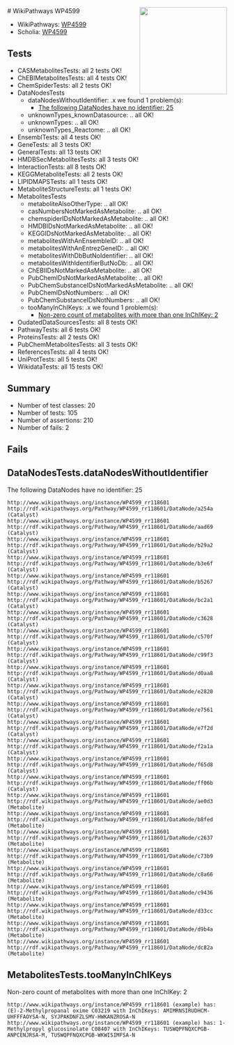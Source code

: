 <img style="float: right; width: 200px" src="https://upload.wikimedia.org/wikipedia/commons/thumb/8/83/Wplogo_with_text_500.png/640px-Wplogo_with_text_500.png" />
# WikiPathways WP4599

* WikiPathways: [WP4599](https://new.wikipathways.org/pathways/WP4599)
* Scholia: [WP4599](https://scholia.toolforge.org/wikipathways/WP4599)
## Tests
* CASMetabolitesTests: all 2 tests OK!
* ChEBIMetabolitesTests: all 4 tests OK!
* ChemSpiderTests: all 2 tests OK!
* DataNodesTests
    * dataNodesWithoutIdentifier: .x we found 1 problem(s):
        * [The following DataNodes have no identifier: 25](#8792c4b4)
    * unknownTypes_knownDatasource: .. all OK!
    * unknownTypes: .. all OK!
    * unknownTypes_Reactome: .. all OK!
* EnsemblTests: all 4 tests OK!
* GeneTests: all 3 tests OK!
* GeneralTests: all 13 tests OK!
* HMDBSecMetabolitesTests: all 3 tests OK!
* InteractionTests: all 8 tests OK!
* KEGGMetaboliteTests: all 2 tests OK!
* LIPIDMAPSTests: all 1 tests OK!
* MetaboliteStructureTests: all 1 tests OK!
* MetabolitesTests
    * metaboliteAlsoOtherType: .. all OK!
    * casNumbersNotMarkedAsMetabolite: .. all OK!
    * chemspiderIDsNotMarkedAsMetabolite: .. all OK!
    * HMDBIDsNotMarkedAsMetabolite: .. all OK!
    * KEGGIDsNotMarkedAsMetabolite: .. all OK!
    * metabolitesWithAnEnsembleID: .. all OK!
    * metabolitesWithAnEntrezGeneID: .. all OK!
    * metabolitesWithDbButNoIdentifier: .. all OK!
    * metabolitesWithIdentifierButNoDb: .. all OK!
    * ChEBIIDsNotMarkedAsMetabolite: .. all OK!
    * PubChemIDsNotMarkedAsMetabolite: .. all OK!
    * PubChemSubstanceIDsNotMarkedAsMetabolite: .. all OK!
    * PubChemIDsNotNumbers: .. all OK!
    * PubChemSubstanceIDsNotNumbers: .. all OK!
    * tooManyInChIKeys: .x we found 1 problem(s):
        * [Non-zero count of metabolites with more than one InChIKey: 2](#a4e4037f)
* OudatedDataSourcesTests: all 8 tests OK!
* PathwayTests: all 6 tests OK!
* ProteinsTests: all 2 tests OK!
* PubChemMetabolitesTests: all 3 tests OK!
* ReferencesTests: all 4 tests OK!
* UniProtTests: all 5 tests OK!
* WikidataTests: all 15 tests OK!


## Summary

* Number of test classes: 20
* Number of tests: 105
* Number of assertions: 210
* Number of fails: 2

## Fails

<a name="8792c4b4" />

## DataNodesTests.dataNodesWithoutIdentifier

The following DataNodes have no identifier: 25
```
http://www.wikipathways.org/instance/WP4599_rr118601 http://rdf.wikipathways.org/Pathway/WP4599_rr118601/DataNode/a254a (Catalyst)
http://www.wikipathways.org/instance/WP4599_rr118601 http://rdf.wikipathways.org/Pathway/WP4599_rr118601/DataNode/aad69 (Catalyst)
http://www.wikipathways.org/instance/WP4599_rr118601 http://rdf.wikipathways.org/Pathway/WP4599_rr118601/DataNode/b29a2 (Catalyst)
http://www.wikipathways.org/instance/WP4599_rr118601 http://rdf.wikipathways.org/Pathway/WP4599_rr118601/DataNode/b3e6f (Catalyst)
http://www.wikipathways.org/instance/WP4599_rr118601 http://rdf.wikipathways.org/Pathway/WP4599_rr118601/DataNode/b5267 (Catalyst)
http://www.wikipathways.org/instance/WP4599_rr118601 http://rdf.wikipathways.org/Pathway/WP4599_rr118601/DataNode/bc2a1 (Catalyst)
http://www.wikipathways.org/instance/WP4599_rr118601 http://rdf.wikipathways.org/Pathway/WP4599_rr118601/DataNode/c3628 (Catalyst)
http://www.wikipathways.org/instance/WP4599_rr118601 http://rdf.wikipathways.org/Pathway/WP4599_rr118601/DataNode/c570f (Catalyst)
http://www.wikipathways.org/instance/WP4599_rr118601 http://rdf.wikipathways.org/Pathway/WP4599_rr118601/DataNode/c99f3 (Catalyst)
http://www.wikipathways.org/instance/WP4599_rr118601 http://rdf.wikipathways.org/Pathway/WP4599_rr118601/DataNode/d0aa8 (Catalyst)
http://www.wikipathways.org/instance/WP4599_rr118601 http://rdf.wikipathways.org/Pathway/WP4599_rr118601/DataNode/e2820 (Catalyst)
http://www.wikipathways.org/instance/WP4599_rr118601 http://rdf.wikipathways.org/Pathway/WP4599_rr118601/DataNode/e7561 (Catalyst)
http://www.wikipathways.org/instance/WP4599_rr118601 http://rdf.wikipathways.org/Pathway/WP4599_rr118601/DataNode/e7f2d (Catalyst)
http://www.wikipathways.org/instance/WP4599_rr118601 http://rdf.wikipathways.org/Pathway/WP4599_rr118601/DataNode/f2a1a (Catalyst)
http://www.wikipathways.org/instance/WP4599_rr118601 http://rdf.wikipathways.org/Pathway/WP4599_rr118601/DataNode/f65d8 (Catalyst)
http://www.wikipathways.org/instance/WP4599_rr118601 http://rdf.wikipathways.org/Pathway/WP4599_rr118601/DataNode/ff06b (Catalyst)
http://www.wikipathways.org/instance/WP4599_rr118601 http://rdf.wikipathways.org/Pathway/WP4599_rr118601/DataNode/ae0d3 (Metabolite)
http://www.wikipathways.org/instance/WP4599_rr118601 http://rdf.wikipathways.org/Pathway/WP4599_rr118601/DataNode/b8fed (Metabolite)
http://www.wikipathways.org/instance/WP4599_rr118601 http://rdf.wikipathways.org/Pathway/WP4599_rr118601/DataNode/c2637 (Metabolite)
http://www.wikipathways.org/instance/WP4599_rr118601 http://rdf.wikipathways.org/Pathway/WP4599_rr118601/DataNode/c73b9 (Metabolite)
http://www.wikipathways.org/instance/WP4599_rr118601 http://rdf.wikipathways.org/Pathway/WP4599_rr118601/DataNode/c8a66 (Metabolite)
http://www.wikipathways.org/instance/WP4599_rr118601 http://rdf.wikipathways.org/Pathway/WP4599_rr118601/DataNode/c9436 (Metabolite)
http://www.wikipathways.org/instance/WP4599_rr118601 http://rdf.wikipathways.org/Pathway/WP4599_rr118601/DataNode/d33cc (Metabolite)
http://www.wikipathways.org/instance/WP4599_rr118601 http://rdf.wikipathways.org/Pathway/WP4599_rr118601/DataNode/d9b4a (Metabolite)
http://www.wikipathways.org/instance/WP4599_rr118601 http://rdf.wikipathways.org/Pathway/WP4599_rr118601/DataNode/dc82a (Metabolite)
```

<a name="a4e4037f" />

## MetabolitesTests.tooManyInChIKeys

Non-zero count of metabolites with more than one InChIKey: 2
```
http://www.wikipathways.org/instance/WP4599_rr118601 (example) has: (E)-2-Methylpropanal oxime C03219 with InChIKeys: AMIMRNSIRUDHCM-UHFFFAOYSA-N, SYJPAKDNFZLSMV-HWKANZROSA-N
http://www.wikipathways.org/instance/WP4599_rr118601 (example) has: 1-Methylpropyl glucosinolate C08407 with InChIKeys: TUSWQPFNQXCPGB-ANPCENJRSA-M, TUSWQPFNQXCPGB-WKWISIMFSA-N
```

